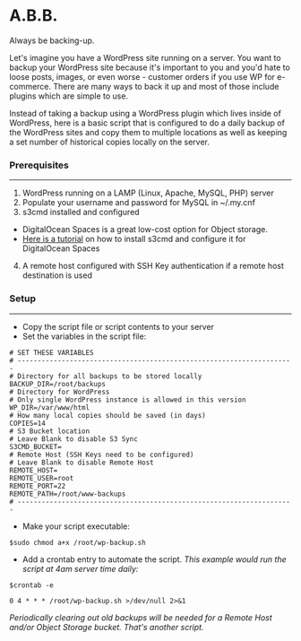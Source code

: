 # A.B.B.
Always be backing-up.  

Let's imagine you have a WordPress site running on a server. You want to backup your WordPress site because it's important to you and you'd hate to loose posts, images, or even worse - customer orders if you use WP for e-commerce. There are many ways to back it up and most of those include plugins which are simple to use.

Instead of taking a backup using a WordPress plugin which lives inside of WordPress, here is a basic script that is configured to do a daily backup of the WordPress sites and copy them to multiple locations as well as keeping a set number of historical copies locally on the server.

### Prerequisites
---
1. WordPress running on a LAMP (Linux, Apache, MySQL, PHP) server
2. Populate your username and password for MySQL in ~/.my.cnf
3. s3cmd installed and configured
  * DigitalOcean Spaces is a great low-cost option for Object storage.
  * [Here is a tutorial](https://www.digitalocean.com/community/tutorials/how-to-configure-s3cmd-2-x-to-manage-digitalocean-spaces) on how to install s3cmd and configure it for DigitalOcean Spaces
4. A remote host configured with SSH Key authentication if a remote host destination is used

### Setup
---
- Copy the script file or script contents to your server
- Set the variables in the script file:
```
# SET THESE VARIABLES
# ---------------------------------------------------------------------
# Directory for all backups to be stored locally
BACKUP_DIR=/root/backups
# Directory for WordPress
# Only single WordPress instance is allowed in this version
WP_DIR=/var/www/html
# How many local copies should be saved (in days)
COPIES=14
# S3 Bucket location
# Leave Blank to disable S3 Sync
S3CMD_BUCKET=
# Remote Host (SSH Keys need to be configured)
# Leave Blank to disable Remote Host
REMOTE_HOST=
REMOTE_USER=root
REMOTE_PORT=22
REMOTE_PATH=/root/www-backups
# ---------------------------------------------------------------------
```
- Make your script executable:
```
$sudo chmod a+x /root/wp-backup.sh
```
- Add a crontab entry to automate the script. _This example would run the script at 4am server time daily:_
```
$crontab -e

0 4 * * * /root/wp-backup.sh >/dev/null 2>&1
```

_Periodically clearing out old backups will be needed for a Remote Host and/or Object Storage bucket.  That's another script._
